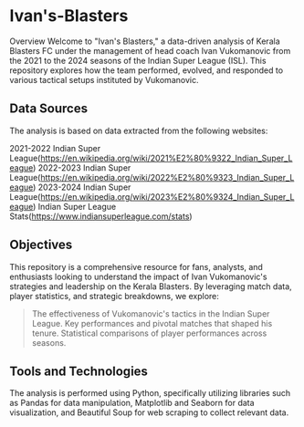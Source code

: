 # Ivan's-Blasters
Overview
Welcome to "Ivan's Blasters," a data-driven analysis of Kerala Blasters FC under the management of head coach Ivan Vukomanovic from the 2021 to the 2024 seasons of the Indian Super League (ISL). This repository explores how the team performed, evolved, and responded to various tactical setups instituted by Vukomanovic.

## Data Sources
The analysis is based on data extracted from the following websites:

2021-2022 Indian Super League(https://en.wikipedia.org/wiki/2021%E2%80%9322_Indian_Super_League)
2022-2023 Indian Super League(https://en.wikipedia.org/wiki/2022%E2%80%9323_Indian_Super_League)
2023-2024 Indian Super League(https://en.wikipedia.org/wiki/2023%E2%80%9324_Indian_Super_League)
Indian Super League Stats(https://www.indiansuperleague.com/stats)

## Objectives
This repository is a comprehensive resource for fans, analysts, and enthusiasts looking to understand the impact of Ivan Vukomanovic's strategies and leadership on the Kerala Blasters. By leveraging match data, player statistics, and strategic breakdowns, we explore:

> The effectiveness of Vukomanovic's tactics in the Indian Super League.
> Key performances and pivotal matches that shaped his tenure.
> Statistical comparisons of player performances across seasons.

## Tools and Technologies
The analysis is performed using Python, specifically utilizing libraries such as Pandas for data manipulation, Matplotlib and Seaborn for data visualization, and Beautiful Soup for web scraping to collect relevant data.

